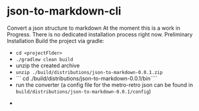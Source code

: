 # json-to-markdown-cli
Convert a json structure to markdown
At the moment this is a work in Progress. There is no dedicated installation process right now.
Preliminary Installation 
Build the project via gradle: 
- ```cd <projectFlder>```
- ```./gradlew clean build```
- unzip the created archive
- ```unzip ./build/distributions/json-to-markdown-0.0.1.zip```
- ``` cd ./build/distributions/json-to-markdown-0.0.1/bin````
- run the converter (a config file for the metro-retro json can be found in ```build/distributions/json-to-markdown-0.0.1/config```)
- ```./json-to-markdown -p <path-to-the-json-file> -c <path-to-the-config-file> -o <path-to-the-output-file>
